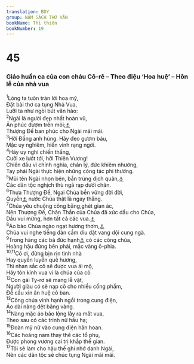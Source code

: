 ```yaml
---
translation: BDY
group: NĂM SÁCH THƠ VĂN
bookName: Thi thiên 
bookNumber: 19
---
```


<div class="title"><h1>45</h1> <h3>Giáo huấn ca của con cháu Cô-rê – Theo điệu ‘Hoa huệ’ – Hôn lễ của nhà vua</h3></div>
<span class="verse thi_45_1"><sup>1</sup>Lòng ta tuôn tràn lời hoa mỹ,<br/>Đặt bài thơ ca tụng Nhà Vua,<br/>Lưỡi ta như ngòi bút văn hào:<br/></span>
<span class="verse thi_45_2"><sup>2</sup>Ngài là người đẹp nhất hoàn vũ,<br/>Ân phúc đượm trên môi;<a href="#" data-toggle="tooltip" data-placement="bottom" title="Ctd đôi môi duyên dáng">⚓</a><br/>Thượng Đế ban phúc cho Ngài mãi mãi.<br/></span>
<span class="verse thi_45_3"><sup>3</sup>Hỡi Đấng anh hùng. Hãy đeo gươm báu,<br/>Mặc uy nghiêm, hiển vinh rạng ngời.<br/></span>
<span class="verse thi_45_4"><sup>4</sup>Hãy uy nghi chiến thắng,<br/>Cưỡi xe lướt tới, hỡi Thiên Vương!<br/>Chiến đấu vì chính nghĩa, chân lý, đức khiêm nhường,<br/>Tay phải Ngài thực hiện những công tác phi thường.<br/></span>
<span class="verse thi_45_5"><sup>5</sup>Mũi tên Ngài nhọn bén, bắn trúng địch quân,<a href="#" data-toggle="tooltip" data-placement="bottom" title="Nt kẻ thù của vua">⚓</a><br/>Các dân tộc nghịch thù ngã rạp dưới chân.<br/></span>
<span class="verse thi_45_6"><sup>6</sup>Thưa Thượng Đế, Ngai Chúa bền vững đời đời,<br/>Quyền<a href="#" data-toggle="tooltip" data-placement="bottom" title="Nt cây phủ việt">⚓</a> nước Chúa thật là ngay thẳng.<br/></span>
<span class="verse thi_45_7"><sup>7</sup>Chúa yêu chuộng công bằng,ghét gian ác,<br/>Nên Thượng Đế, Chân Thần của Chúa đã xức dầu cho Chúa,<br/>Dầu vui mừng, hơn tất cả các vua.<a href="#" data-toggle="tooltip" data-placement="bottom" title="Ctd đồng bạn">⚓</a><br/></span>
<span class="verse thi_45_8"><sup>8</sup>Áo bào Chúa ngào ngạt hương thơm,<a href="#" data-toggle="tooltip" data-placement="bottom" title="Nt thêm: một dược, lô hội và nhục quế">⚓</a><br/>Chúa vui nghe tiếng đàn cầm dìu dặt vang dội cung ngà.<br/></span>
<span class="verse thi_45_9"><sup>9</sup>Trong hàng các bà đức hạnh<a href="#" data-toggle="tooltip" data-placement="bottom" title="Ctd danh dự">⚓</a> có các công chúa,<br/>Hoàng hậu đứng bên phải, mặc vàng ô-phia.<br/></span>
<span class="verse thi_45_10 thi_45_11"><sup>10,11</sup>Cô ơi, đừng bịn rịn tình nhà<br/>Hay quyến luyến quê hương,<br/>Thì nhan sắc cô sẽ được vua ái mộ,<br/>Hãy tôn kính vua vì là chúa của cô<br/></span>
<span class="verse thi_45_12"><sup>12</sup>Con gái Ty-rơ sẽ mang lễ vật,<br/>Người giàu có sẽ nạp cô cho nhiều cống phẩm,<br/>Để cầu xin ân huệ cô ban.<br/></span>
<span class="verse thi_45_13"><sup>13</sup>Công chúa vinh hạnh ngồi trong cung điện,<br/>Áo dài nàng dệt bằng vàng.<br/></span>
<span class="verse thi_45_14"><sup>14</sup>Nàng mặc áo bào lộng lẫy ra mắt vua,<br/>Theo sau có các trinh nữ hầu hạ;<br/></span>
<span class="verse thi_45_15"><sup>15</sup>Đoàn mỹ nữ vào cung điện hân hoan.<br/></span>
<span class="verse thi_45_16"><sup>16</sup>Các hoàng nam thay thế các tổ phụ,<br/>Được phong vương cai trị khắp thế gian.<br/></span>
<span class="verse thi_45_17"><sup>17</sup>Tôi sẽ làm cho hậu thế ghi nhớ danh Ngài,<br/>Nên các dân tộc sẽ chúc tụng Ngài mãi mãi.</span>
